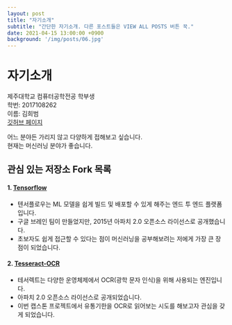 ```yaml
---
layout: post
title: "자기소개"
subtitle: "간단한 자기소개. 다른 포스트들은 VIEW ALL POSTS 버튼 꾹."
date: 2021-04-15 13:00:00 +0900
background: '/img/posts/06.jpg'
---
```

# 자기소개


제주대학교 컴퓨터공학전공 학부생      
학번: 2017108262    
이름: 김희범      
[깃허브 페이지](https://github.com/C7C4FF)      


어느 분야든 가리지 않고 다양하게 접해보고 싶습니다.  
현재는 머신러닝 분야가 좋습니다.



## 관심 있는 저장소 Fork 목록

#### 1. [Tensorflow](https://github.com/C7C4FF/tensorflow)
* 텐서플로우는 ML 모델을 쉽게 빌드 및 배포할 수 있게 해주는 엔드 투 엔드 플랫폼입니다.
* 구글 브레인 팀이 만들었지만, 2015년 아파치 2.0 오픈소스 라이선스로 공개했습니다.
* 초보자도 쉽게 접근할 수 있다는 점이 머신러닝을 공부해보려는 저에게 가장 큰 장점이 되었습니다.


#### 2. [Tesseract-OCR](https://github.com/C7C4FF/tesseract)
* 테서렉트는 다양한 운영체제에서 OCR(광학 문자 인식)을 위해 사용되는 엔진입니다.
* 아파치 2.0  오픈소스 라이선스로 공개되었습니다.
* 이번 캡스톤 프로젝트에서 유통기한을 OCR로 읽어보는 시도를 해보고자 관심을 갖게 되었습니다.
